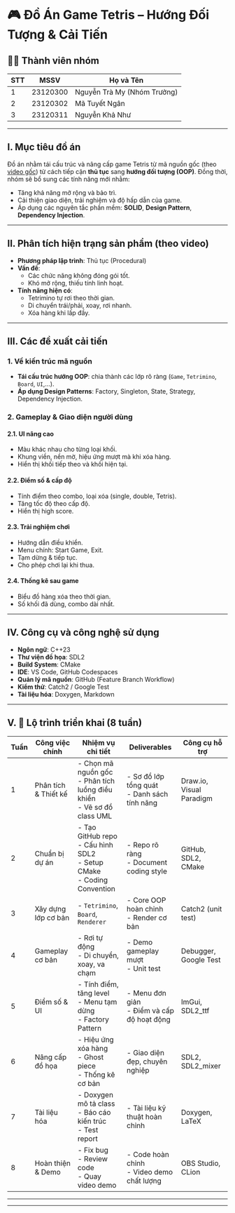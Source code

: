# 🎮 Đồ Án Game Tetris – Hướng Đối Tượng & Cải Tiến

## 👩‍💻 Thành viên nhóm

| STT | MSSV      | Họ và Tên                       |
|-----|-----------|---------------------            |
| 1   | 23120300  | Nguyễn Trà My (Nhóm Trưởng)     |
| 2   | 23120302  | Mã Tuyết Ngân                   |
| 3   | 23120311  | Nguyễn Khả Như                  |

---

## I. Mục tiêu đồ án

Đồ án nhằm tái cấu trúc và nâng cấp game Tetris từ mã nguồn gốc (theo [video gốc](https://www.youtube.com/watch?v=zH_omFPqMO4)) từ cách tiếp cận **thủ tục** sang **hướng đối tượng (OOP)**. Đồng thời, nhóm sẽ bổ sung các tính năng mới nhằm:

- Tăng khả năng mở rộng và bảo trì.
- Cải thiện giao diện, trải nghiệm và độ hấp dẫn của game.
- Áp dụng các nguyên tắc phần mềm: **SOLID**, **Design Pattern**, **Dependency Injection**.

---

## II. Phân tích hiện trạng sản phẩm (theo video)

- **Phương pháp lập trình**: Thủ tục (Procedural)
- **Vấn đề**:
  - Các chức năng không đóng gói tốt.
  - Khó mở rộng, thiếu tính linh hoạt.
- **Tính năng hiện có**:
  - Tetrimino tự rơi theo thời gian.
  - Di chuyển trái/phải, xoay, rơi nhanh.
  - Xóa hàng khi lấp đầy.

---

## III. Các đề xuất cải tiến

### 1. Về kiến trúc mã nguồn

- **Tái cấu trúc hướng OOP**: chia thành các lớp rõ ràng (`Game`, `Tetrimino`, `Board`, `UI`,...).
- **Áp dụng Design Patterns**: Factory, Singleton, State, Strategy, Dependency Injection.

### 2. Gameplay & Giao diện người dùng

#### 2.1. UI nâng cao
- Màu khác nhau cho từng loại khối.
- Khung viền, nền mờ, hiệu ứng mượt mà khi xóa hàng.
- Hiển thị khối tiếp theo và khối hiện tại.

#### 2.2. Điểm số & cấp độ
- Tính điểm theo combo, loại xóa (single, double, Tetris).
- Tăng tốc độ theo cấp độ.
- Hiển thị high score.

#### 2.3. Trải nghiệm chơi
- Hướng dẫn điều khiển.
- Menu chính: Start Game, Exit.
- Tạm dừng & tiếp tục.
- Cho phép chơi lại khi thua.

#### 2.4. Thống kê sau game
- Biểu đồ hàng xóa theo thời gian.
- Số khối đã dùng, combo dài nhất.

---

## IV. Công cụ và công nghệ sử dụng

- **Ngôn ngữ**: C++23
- **Thư viện đồ họa**: SDL2
- **Build System**: CMake
- **IDE**: VS Code, GitHub Codespaces
- **Quản lý mã nguồn**: GitHub (Feature Branch Workflow)
- **Kiểm thử**: Catch2 / Google Test
- **Tài liệu hóa**: Doxygen, Markdown

---

## V. 📆 Lộ trình triển khai (8 tuần)

| Tuần | Công việc chính         | Nhiệm vụ chi tiết                                                                 | Deliverables                               | Công cụ hỗ trợ             |
|------|--------------------------|----------------------------------------------------------------------------------|--------------------------------------------|----------------------------|
| 1    | Phân tích & Thiết kế     | - Chọn mã nguồn gốc<br>- Phân tích luồng điều khiển<br>- Vẽ sơ đồ class UML      | - Sơ đồ lớp tổng quát<br>- Danh sách tính năng | Draw.io, Visual Paradigm   |
| 2    | Chuẩn bị dự án           | - Tạo GitHub repo<br>- Cấu hình SDL2<br>- Setup CMake<br>- Coding Convention     | - Repo rõ ràng<br>- Document coding style   | GitHub, SDL2, CMake        |
| 3    | Xây dựng lớp cơ bản      | - `Tetrimino`, `Board`, `Renderer`                                               | - Core OOP hoàn chỉnh<br>- Render cơ bản    | Catch2 (unit test)         |
| 4    | Gameplay cơ bản          | - Rơi tự động<br>- Di chuyển, xoay, va chạm                                      | - Demo gameplay mượt<br>- Unit test         | Debugger, Google Test      |
| 5    | Điểm số & UI             | - Tính điểm, tăng level<br>- Menu tạm dừng<br>- Factory Pattern                  | - Menu đơn giản<br>- Điểm và cấp độ hoạt động | ImGui, SDL2_ttf            |
| 6    | Nâng cấp đồ họa          | - Hiệu ứng xóa hàng<br>- Ghost piece<br>- Thống kê cơ bản                        | - Giao diện đẹp, chuyên nghiệp              | SDL2, SDL2_mixer           |
| 7    | Tài liệu hóa             | - Doxygen mô tả class<br>- Báo cáo kiến trúc<br>- Test report                     | - Tài liệu kỹ thuật hoàn chỉnh              | Doxygen, LaTeX             |
| 8    | Hoàn thiện & Demo        | - Fix bug<br>- Review code<br>- Quay video demo                                  | - Code hoàn chỉnh<br>- Video demo chất lượng | OBS Studio, CLion          |

---
---
